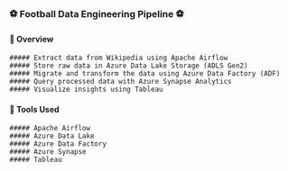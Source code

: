 ### ⚽  Football Data Engineering Pipeline ⚽

#### 🔧 Overview
```
##### Extract data from Wikipedia using Apache Airflow
##### Store raw data in Azure Data Lake Storage (ADLS Gen2)
##### Migrate and transform the data using Azure Data Factory (ADF)
##### Query processed data with Azure Synapse Analytics
##### Visualize insights using Tableau
```

#### 🧰 Tools Used
```
##### Apache Airflow
##### Azure Data Lake
##### Azure Data Factory
##### Azure Synapse
##### Tableau
```
